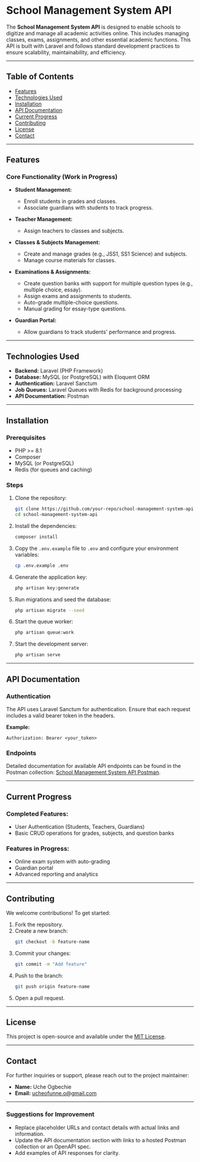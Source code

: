 # School Management System API

The **School Management System API** is designed to enable schools to digitize and manage all academic activities online. This includes managing classes, exams, assignments, and other essential academic functions. This API is built with Laravel and follows standard development practices to ensure scalability, maintainability, and efficiency.

---

## Table of Contents
- [Features](#features)
- [Technologies Used](#technologies-used)
- [Installation](#installation)
- [API Documentation](#api-documentation)
- [Current Progress](#current-progress)
- [Contributing](#contributing)
- [License](#license)
- [Contact](#contact)

---

## Features

### Core Functionality (Work in Progress)

- **Student Management:**
  - Enroll students in grades and classes.
  - Associate guardians with students to track progress.

- **Teacher Management:**
  - Assign teachers to classes and subjects.

- **Classes & Subjects Management:**
  - Create and manage grades (e.g., JSS1, SS1 Science) and subjects.
  - Manage course materials for classes.

- **Examinations & Assignments:**
  - Create question banks with support for multiple question types (e.g., multiple choice, essay).
  - Assign exams and assignments to students.
  - Auto-grade multiple-choice questions.
  - Manual grading for essay-type questions.

- **Guardian Portal:**
  - Allow guardians to track students' performance and progress.

---

## Technologies Used

- **Backend:** Laravel (PHP Framework)
- **Database:** MySQL (or PostgreSQL) with Eloquent ORM
- **Authentication:** Laravel Sanctum
- **Job Queues:** Laravel Queues with Redis for background processing
- **API Documentation:** Postman

---

## Installation

### Prerequisites

- PHP >= 8.1
- Composer
- MySQL (or PostgreSQL)
- Redis (for queues and caching)

### Steps

1. Clone the repository:
   ```bash
   git clone https://github.com/your-repo/school-management-system-api.git
   cd school-management-system-api
   ```

2. Install the dependencies:
   ```bash
   composer install
   ```

3. Copy the `.env.example` file to `.env` and configure your environment variables:
   ```bash
   cp .env.example .env
   ```

4. Generate the application key:
   ```bash
   php artisan key:generate
   ```

5. Run migrations and seed the database:
   ```bash
   php artisan migrate --seed
   ```

6. Start the queue worker:
   ```bash
   php artisan queue:work
   ```

7. Start the development server:
   ```bash
   php artisan serve
   ```

---

## API Documentation

### Authentication

The API uses Laravel Sanctum for authentication. Ensure that each request includes a valid bearer token in the headers.

**Example:**
```http
Authorization: Bearer <your_token>
```

### Endpoints

Detailed documentation for available API endpoints can be found in the Postman collection: [School Management System API Postman](#).

---

## Current Progress

### Completed Features:

- User Authentication (Students, Teachers, Guardians)
- Basic CRUD operations for grades, subjects, and question banks

### Features in Progress:

- Online exam system with auto-grading
- Guardian portal
- Advanced reporting and analytics

---

## Contributing

We welcome contributions! To get started:

1. Fork the repository.
2. Create a new branch:
   ```bash
   git checkout -b feature-name
   ```
3. Commit your changes:
   ```bash
   git commit -m "Add feature"
   ```
4. Push to the branch:
   ```bash
   git push origin feature-name
   ```
5. Open a pull request.

---

## License

This project is open-source and available under the [MIT License](LICENSE).

---

## Contact

For further inquiries or support, please reach out to the project maintainer:

- **Name:** Uche Ogbechie
- **Email:** ucheofunne.o@gmail.com

---

### Suggestions for Improvement

- Replace placeholder URLs and contact details with actual links and information.
- Update the API documentation section with links to a hosted Postman collection or an OpenAPI spec.
- Add examples of API responses for clarity.
